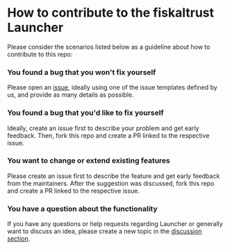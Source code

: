 # How to contribute to the fiskaltrust Launcher
Please consider the scenarios listed below as a guideline about how to contribute to this repo:

### You found a bug that you won't fix yourself
Please open an [issue](issues), ideally using one of the issue templates defined by us, and provide as many details as possible.

### You found a bug that you'd like to fix yourself
Ideally, create an issue first to describe your problem and get early feedback. Then, fork this repo and create a PR linked to the respective issue.

### You want to change or extend existing features
Please create an issue first to describe the feature and get early feedback from the maintainers. After the suggestion was discussed, fork this repo and create a PR linked to the respective issue.

### You have a question about the functionality
If you have any questions or help requests regarding Launcher or generally want to discuss an idea, please create a new topic in the [discussion section](discussions).

